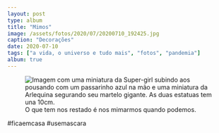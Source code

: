 ```yaml
---
layout: post
type: album
title: "Mimos"
image: /assets/fotos/2020/07/20200710_192425.jpg
caption: "Decorações"
date: 2020-07-10
tags: ["a vida, o universo e tudo mais", "fotos", "pandemia"]
album: true
---
```

<figure class="foto-post">
    <img src="{{ site.baseurl }}/assets/fotos/2020/07/20200710_192425.jpg" alt="Imagem com uma miniatura da Super-girl subindo aos pousando com um passarinho azul na mão e uma miniatura da Arlequina segurando seu martelo gigante. As duas estatuas tem una 10cm." title="Novas decorações">
    <figcaption>O que tem nos restado é nos mimarmos quando podemos. </figcaption>

 </figure>

#ficaemcasa #usemascara